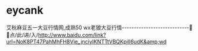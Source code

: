 # eycank
艾秋麻豆五一大豆行情网,成熟50 wx老狼大豆行情----------------------------🥰🥰点/此/进/入/http://www.baidu.com/link?url=NoK8PT47PahMhFH8Vie_jnciyIKNTTtVBQKpill6udK&amp;wd
